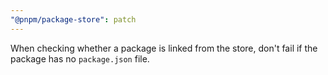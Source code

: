 ```yaml
---
"@pnpm/package-store": patch
---
```


When checking whether a package is linked from the store, don't fail if the package has no `package.json` file.
